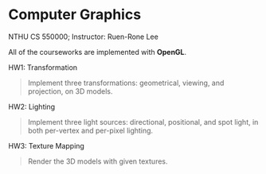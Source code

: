 # Computer Graphics
NTHU CS 550000; Instructor: Ruen-Rone Lee

All of the courseworks are implemented with **OpenGL**.

HW1: Transformation
> Implement three transformations: geometrical, viewing, and projection, on 3D models.

HW2: Lighting
> Implement three light sources: directional, positional, and spot light, in both per-vertex and per-pixel lighting.

HW3: Texture Mapping
> Render the 3D models with given textures.
